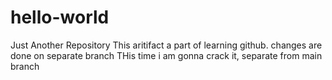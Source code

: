 # hello-world
Just Another Repository
This aritifact a part of learning github. changes are done on separate branch
THis time i am gonna crack it, separate from main branch

